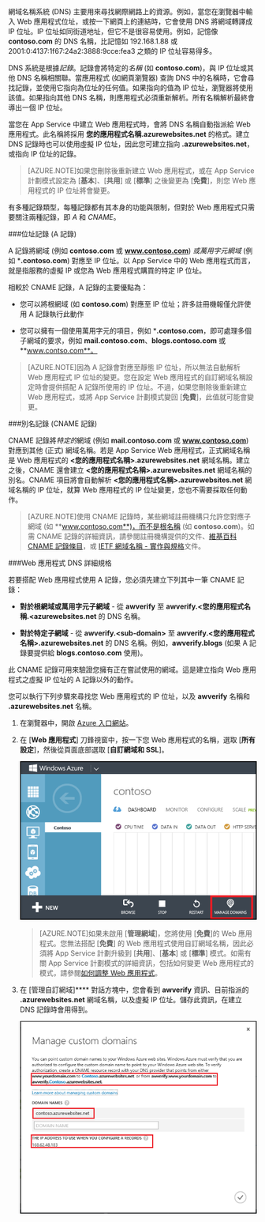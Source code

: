 網域名稱系統 (DNS) 主要用來尋找網際網路上的資源。例如，當您在瀏覽器中輸入 Web 應用程式位址，或按一下網頁上的連結時，它會使用 DNS 將網域轉譯成 IP 位址。IP 位址如同街道地址，但它不是很容易使用。例如，記憶像 **contoso.com** 的 DNS 名稱，比記憶如 192.168.1.88 或 2001:0:4137:1f67:24a2:3888:9cce:fea3 之類的 IP 位址容易得多。

DNS 系統是根據*記錄*。記錄會將特定的*名稱* (如 **contoso.com**)，與 IP 位址或其他 DNS 名稱相關聯。當應用程式 (如網頁瀏覽器) 查詢 DNS 中的名稱時，它會尋找記錄，並使用它指向為位址的任何值。如果指向的值為 IP 位址，瀏覽器將使用該值。如果指向其他 DNS 名稱，則應用程式必須重新解析。所有名稱解析最終會導出一個 IP 位址。

當您在 App Service 中建立 Web 應用程式時，會將 DNS 名稱自動指派給 Web 應用程式。此名稱將採用 **您的應用程式名稱.azurewebsites.net** 的格式。建立 DNS 記錄時也可以使用虛擬 IP 位址，因此您可建立指向 **.azurewebsites.net**，或指向 IP 位址的記錄。

> [AZURE.NOTE]如果您刪除後重新建立 Web 應用程式，或在 App Service 計劃模式設定為 [**基本**]、[**共用**] 或 [**標準**] 之後變更為 [**免費**]，則您 Web 應用程式的 IP 位址將會變更。

有多種記錄類型，每種記錄都有其本身的功能與限制，但對於 Web 應用程式只需要關注兩種記錄，即 *A* 和 *CNAME*。

###位址記錄 (A 記錄)

A 記錄將網域 (例如 **contoso.com** 或 **www.contoso.com**) *或萬用字元網域* (例如 ***.contoso.com**) 對應至 IP 位址。以 App Service 中的 Web 應用程式而言，就是指服務的虛擬 IP 或您為 Web 應用程式購買的特定 IP 位址。

相較於 CNAME 記錄，A 記錄的主要優點為：

* 您可以將根網域 (如 **contoso.com**) 對應至 IP 位址；許多註冊機報僅允許使用 A 記錄執行此動作

* 您可以擁有一個使用萬用字元的項目，例如 ***.contoso.com**，即可處理多個子網域的要求，例如 **mail.contoso.com**、**blogs.contoso.com** 或 **www.contso.com**。

> [AZURE.NOTE]因為 A 記錄會對應至靜態 IP 位址，所以無法自動解析 Web 應用程式 IP 位址的變更。您在設定 Web 應用程式的自訂網域名稱設定時會提供搭配 A 記錄所使用的 IP 位址。不過，如果您刪除後重新建立 Web 應用程式，或將 App Service 計劃模式變回 [**免費**]，此值就可能會變更。

###別名記錄 (CNAME 記錄)

CNAME 記錄將*特定的*網域 (例如 **mail.contoso.com** 或 **www.contoso.com**) 對應到其他 (正式) 網域名稱。若是 App Service Web 應用程式，正式網域名稱是 Web 應用程式的 **&lt;您的應用程式名稱>.azurewebsites.net** 網域名稱。建立之後，CNAME 還會建立 **&lt;您的應用程式名稱>.azurewebsites.net** 網域名稱的別名。CNAME 項目將會自動解析 **&lt;您的應用程式名稱>.azurewebsites.net** 網域名稱的 IP 位址，就算 Web 應用程式的 IP 位址變更，您也不需要採取任何動作。

> [AZURE.NOTE]使用 CNAME 記錄時，某些網域註冊機構只允許您對應子網域 (如 **www.contoso.com**)，而不是根名稱 (如 **contoso.com**)。如需 CNAME 記錄的詳細資訊，請參閱註冊機構提供的文件、<a href="http://en.wikipedia.org/wiki/CNAME_record">維基百科 CNAME 記錄條目</a>，或 <a href="http://tools.ietf.org/html/rfc1035">IETF 網域名稱 - 實作與規格</a>文件。

###Web 應用程式 DNS 詳細規格

若要搭配 Web 應用程式使用 A 記錄，您必須先建立下列其中一筆 CNAME 記錄：

* **對於根網域或萬用字元子網域** - 從 **awverify** 至 **awverify.&lt;您的應用程式名稱.&lt;azurewebsites.net** 的 DNS 名稱。

* **對於特定子網域** - 從 **awverify.&lt;sub-domain>** 至 **awverify.&lt;您的應用程式名稱&gt;.azurewebsites.net** 的 DNS 名稱。例如，**awverify.blogs** (如果 A 記錄要提供給 **blogs.contoso.com** 使用)。

此 CNAME 記錄可用來驗證您擁有正在嘗試使用的網域。這是建立指向 Web 應用程式之虛擬 IP 位址的 A 記錄以外的動作。

您可以執行下列步驟來尋找您 Web 應用程式的 IP 位址，以及 **awverify** 名稱和 **.azurewebsites.net** 名稱。

1. 在瀏覽器中，開啟 [Azure 入口網站](https://portal.azure.com)。

2. 在 [**Web 應用程式**] 刀鋒視窗中，按一下您 Web 應用程式的名稱，選取 [**所有設定**]，然後從頁面底部選取 [**自訂網域和 SSL**]。

	![](./media/custom-dns-web-site/dncmntask-cname-6.png)

	> [AZURE.NOTE]如果未啟用 [**管理網域**]，您將使用 [**免費**]的 Web 應用程式。您無法搭配 [**免費**] 的 Web 應用程式使用自訂網域名稱，因此必須將 App Service 計劃升級到 [**共用**]、[**基本**] 或 [**標準**] 模式。如需有關 App Service 計劃模式的詳細資訊，包括如何變更 Web 應用程式的模式，請參閱[如何調整 Web 應用程式](../articles/web-sites-scale.md)。

6. 在 [管理自訂網域]**** 對話方塊中，您會看到 **awverify** 資訊、目前指派的 **.azurewebsites.net** 網域名稱，以及虛擬 IP 位址。儲存此資訊，在建立 DNS 記錄時會用得到。

	![](./media/custom-dns-web-site/managecustomdomains.png)


<!--HONumber=54-->